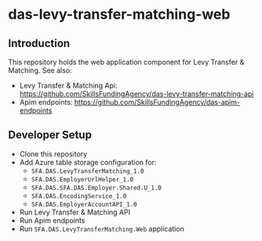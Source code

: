 # das-levy-transfer-matching-web

## Introduction

This repository holds the web application component for Levy Transfer & Matching. See also:
* Levy Transfer & Matching Api: https://github.com/SkillsFundingAgency/das-levy-transfer-matching-api
* Apim endpoints: https://github.com/SkillsFundingAgency/das-apim-endpoints

## Developer Setup

* Clone this repository
* Add Azure table storage configuration for:
  *  `SFA.DAS.LevyTransferMatching_1.0`
  *  `SFA.DAS.EmployerUrlHelper_1.0`
  *  `SFA.DAS.SFA.DAS.Employer.Shared.U_1.0`
  *  `SFA.DAS.EncodingService_1.0`
  *  `SFA.DAS.EmployerAccountAPI_1.0`
*  Run Levy Transfer & Matching API
*  Run Apim endpoints
*  Run `SFA.DAS.LevyTransferMatching.Web` application
